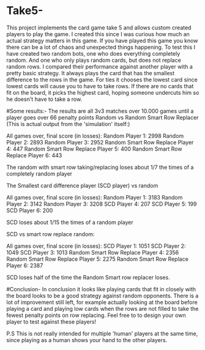 # Take5-
This project implements the card game take 5 and allows custom created players to play the game.
I created this since I was curious how much an actual strategy matters in this game.
If you have played this game you know there can be a lot of chaos and unexpected things happening.
To test this I have created two random bots, one who does everything completely random. 
And one who only plays random cards, but does not replace random rows.
I compared their performance against another player with a pretty basic strategy. 
It always plays the card that has the smallest difference to the rows in the game.
For ties it chooses the lowest card since lowest cards will cause you to have to take rows.
If there are no cards that fit on the board, it picks the highest card, hoping someone undercuts him so he doesn't have to take a row.

#Some results:-
The results are all 3v3 matches over 10.000 games until a player goes over 66 penalty points 
Random vs Random Smart Row Replacer
(This is actual output from the 'simulation' itself:)

All games over, final score (in losses):
Random Player 1: 2998
Random Player 2: 2893
Random Player 3: 2952
Random Smart Row Replace Player 4: 447
Random Smart Row Replace Player 5: 400
Random Smart Row Replace Player 6: 443

The random with smart row taking/replacing loses about 1/7 the times of a completely random player

The Smallest card difference player (SCD player) vs random

All games over, final score (in losses):
Random Player 1: 3183
Random Player 2: 3142
Random Player 3: 3208
SCD Player 4: 207
SCD Player 5: 199
SCD Player 6: 200

SCD loses about 1/15 the times of a random player

SCD vs smart row replace random:

All games over, final score (in losses):
SCD Player 1: 1051
SCD Player 2: 1049
SCD Player 3: 1013
Random Smart Row Replace Player 4: 2356
Random Smart Row Replace Player 5: 2275
Random Smart Row Replace Player 6: 2387

SCD loses half of the time the Random Smart row replacer loses.

#Conclusion-
In conclusion it looks like playing cards that fit in closely with the board looks to be a good strategy against random opponents.
There is a lot of improvement still left, for example actually looking at the board before playing a card
and playing low cards when the rows are not filled to take the fewest penalty points on row replacing.
Feel free to to design your own player to test against these players!

P.S
This is not really intended for multiple 'human' players at the same time, since playing as a human shows your hand to the other players.
